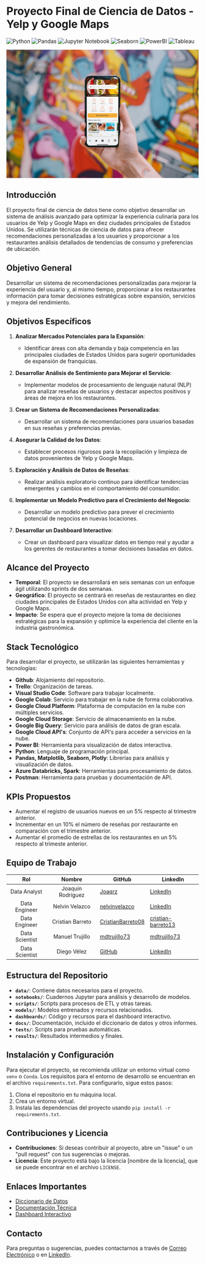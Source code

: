 # Proyecto Final de Ciencia de Datos - Yelp y Google Maps

![Python](https://img.shields.io/badge/Python-3776AB?style=flat&logo=python&logoColor=white)
![Pandas](https://img.shields.io/badge/Pandas-150458?style=flat&logo=pandas)
![Jupyter Notebook](https://img.shields.io/badge/Jupyter_Notebook-F37626?style=flat&logo=jupyter)
![Seaborn](https://img.shields.io/badge/Seaborn-3776AB?style=flat&logo=seaborn)
![PowerBI](https://img.shields.io/badge/PowerBI-F2C811?style=flat&logo=powerbi)
![Tableau](https://img.shields.io/badge/Tableau-E97627?style=for-the-badge&logo=Tableau&logoColor=white)

![Banner](6_docs/other_docs/Test1.jpg)

## Introducción

El proyecto final de ciencia de datos tiene como objetivo desarrollar un sistema de análisis avanzado para optimizar la experiencia culinaria para los usuarios de Yelp y Google Maps en diez ciudades principales de Estados Unidos. Se utilizarán técnicas de ciencia de datos para ofrecer recomendaciones personalizadas a los usuarios y proporcionar a los restaurantes análisis detallados de tendencias de consumo y preferencias de ubicación.

## Objetivo General

Desarrollar un sistema de recomendaciones personalizadas para mejorar la experiencia del usuario y, al mismo tiempo, proporcionar a los restaurantes información para tomar decisiones estratégicas sobre expansión, servicios y mejora del rendimiento.

## Objetivos Específicos

1. **Analizar Mercados Potenciales para la Expansión**:
   - Identificar áreas con alta demanda y baja competencia en las principales ciudades de Estados Unidos para sugerir oportunidades de expansión de franquicias.
  
2. **Desarrollar Análisis de Sentimiento para Mejorar el Servicio**:
   - Implementar modelos de procesamiento de lenguaje natural (NLP) para analizar reseñas de usuarios y destacar aspectos positivos y áreas de mejora en los restaurantes.
  
3. **Crear un Sistema de Recomendaciones Personalizadas**:
   - Desarrollar un sistema de recomendaciones para usuarios basadas en sus reseñas y preferencias previas.
  
4. **Asegurar la Calidad de los Datos**:
   - Establecer procesos rigurosos para la recopilación y limpieza de datos provenientes de Yelp y Google Maps.
  
5. **Exploración y Análisis de Datos de Reseñas**:
   - Realizar análisis exploratorio continuo para identificar tendencias emergentes y cambios en el comportamiento del consumidor.
  
6. **Implementar un Modelo Predictivo para el Crecimiento del Negocio**:
   - Desarrollar un modelo predictivo para prever el crecimiento potencial de negocios en nuevas locaciones.
  
7. **Desarrollar un Dashboard Interactivo**:
   - Crear un dashboard para visualizar datos en tiempo real y ayudar a los gerentes de restaurantes a tomar decisiones basadas en datos.

## Alcance del Proyecto

- **Temporal**: El proyecto se desarrollará en seis semanas con un enfoque ágil utilizando sprints de dos semanas.
- **Geográfico**: El proyecto se centrará en reseñas de restaurantes en diez ciudades principales de Estados Unidos con alta actividad en Yelp y Google Maps.
- **Impacto**: Se espera que el proyecto mejore la toma de decisiones estratégicas para la expansión y optimice la experiencia del cliente en la industria gastronómica.

## Stack Tecnológico


Para desarrollar el proyecto, se utilizarán las siguientes herramientas y tecnologías:

- **Github**: Alojamiento del repositorio.
- **Trello**: Organización de tareas.
- **Visual Studio Code**: Software para trabajar localmente.
- **Google Colab**: Servicio para trabajar en la nube de forma colaborativa.
- **Google Cloud Platform**: Plataforma de computación en la nube con múltiples servicios.
- **Google Cloud Storage**: Servicio de almacenamiento en la nube.
- **Google Big Query**: Servicio para análisis de datos de gran escala.
- **Google Cloud API's**: Conjunto de API's para acceder a servicios en la nube.
- **Power BI**: Herramienta para visualización de datos interactiva.
- **Python**: Lenguaje de programación principal.
- **Pandas, Matplotlib, Seaborn, Plotly**: Librerías para análisis y visualización de datos.
- **Azure Databricks, Spark**: Herramientas para procesamiento de datos.
- **Postman**: Herramienta para pruebas y documentación de API.

## KPIs Propuestos

- Aumentar el registro de usuarios nuevos en un 5% respecto al trimestre anterior.
- Incrementar en un 10% el número de reseñas por restaurante en comparación con el trimestre anterior.
- Aumentar el promedio de estrellas de los restaurantes en un 5% respecto al trimeste anterior.

## Equipo de Trabajo

| **Rol** | **Nombre** | **GitHub** | **LinkedIn** |
|:---:|:---:|---|---|
| Data Analyst | Joaquin Rodríguez | [Joaqrz](https://github.com/Joaqrz) | [LinkedIn](enlace_a_linkedin) |
| Data Engineer | Nelvin Velazco | [nelvinvelazco](https://github.com/nelvinvelazco) | [LinkedIn](enlace_a_linkedin) |
| Data Engineer | Cristian Barreto | [CristianBarreto08](https://github.com/CristianBarreto08) | [cristian-barreto13](https://www.linkedin.com/in/cristian-barreto13/) |
| Data Scientist | Manuel Trujillo | [mdtrujillo73](https://github.com/mdtrujillo73) | [mdtrujillo73](https://www.linkedin.com/in/mdtrujillo73/) |
| Data Scientist | Diego Vélez | [GitHub](enlace_a_github) | [LinkedIn](enlace_a_linkedin) |

## Estructura del Repositorio

- **`data/`**: Contiene datos necesarios para el proyecto.
- **`notebooks/`**: Cuadernos Jupyter para análisis y desarrollo de modelos.
- **`scripts/`**: Scripts para procesos de ETL y otras tareas.
- **`models/`**: Modelos entrenados y recursos relacionados.
- **`dashboards/`**: Código y recursos para el dashboard interactivo.
- **`docs/`**: Documentación, incluido el diccionario de datos y otros informes.
- **`tests/`**: Scripts para pruebas automáticas.
- **`results/`**: Resultados intermedios y finales.

## Instalación y Configuración

Para ejecutar el proyecto, se recomienda utilizar un entorno virtual como `venv` o `Conda`. Los requisitos para el entorno de desarrollo se encuentran en el archivo `requirements.txt`. Para configurarlo, sigue estos pasos:

1. Clona el repositorio en tu máquina local.
2. Crea un entorno virtual.
3. Instala las dependencias del proyecto usando `pip install -r requirements.txt`.

## Contribuciones y Licencia

- **Contribuciones**: Si deseas contribuir al proyecto, abre un "issue" o un "pull request" con tus sugerencias o mejoras.
- **Licencia**: Este proyecto está bajo la licencia [nombre de la licencia], que se puede encontrar en el archivo `LICENSE`.

## Enlaces Importantes

- [Diccionario de Datos](enlace_al_diccionario_de_datos)
- [Documentación Técnica](enlace_a_documentacion)
- [Dashboard Interactivo](enlace_a_dashboard)

## Contacto

Para preguntas o sugerencias, puedes contactarnos a través de [Correo Electrónico](mailto:correo@ejemplo.com) o en [LinkedIn](enlace_a_linkedin).

